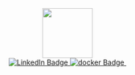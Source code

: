 <div id="header" align="center">
  <img src="https://media.giphy.com/media/jdPMeyv9rn0hZHh8n9/giphy.gif" width="100"/>
<div id="badges">
  <a href="https://www.linkedin.com/in/ariel-ben-zikri-80a43b19b/">
    <img src="https://img.shields.io/badge/LinkedIn-blue?style=for-the-badge&logo=linkedin&logoColor=white" alt="LinkedIn Badge"/>
  </a>
  <a href="https://hub.docker.com/repositories">
    <img src="https://img.shields.io/badge/docker-red?style=for-the-badge&logo=docker&logoColor=white" alt="docker Badge"/>
  </a>
  <img src="https://komarev.com/ghpvc/?username=matbuha&style=flat-square&color=blue" alt=""/>
</div>
